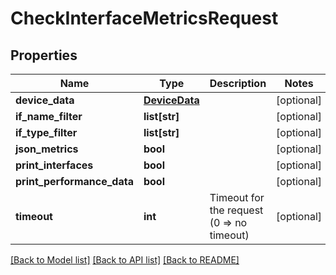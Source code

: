 # CheckInterfaceMetricsRequest

## Properties
Name | Type | Description | Notes
------------ | ------------- | ------------- | -------------
**device_data** | [**DeviceData**](DeviceData.md) |  | [optional] 
**if_name_filter** | **list[str]** |  | [optional] 
**if_type_filter** | **list[str]** |  | [optional] 
**json_metrics** | **bool** |  | [optional] 
**print_interfaces** | **bool** |  | [optional] 
**print_performance_data** | **bool** |  | [optional] 
**timeout** | **int** | Timeout for the request (0 &#x3D;&gt; no timeout) | [optional] 

[[Back to Model list]](../README.md#documentation-for-models) [[Back to API list]](../README.md#documentation-for-api-endpoints) [[Back to README]](../README.md)



